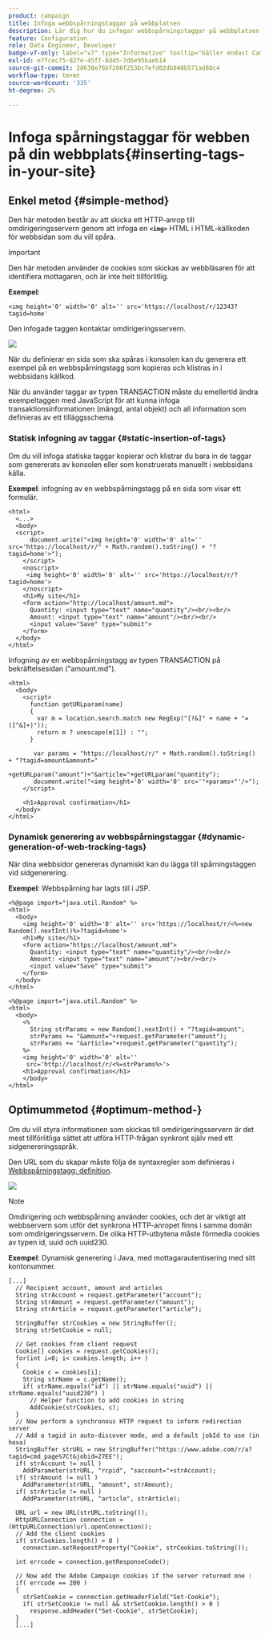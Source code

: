 ```yaml
---
product: campaign
title: Infoga webbspårningstaggar på webbplatsen
description: Lär dig hur du infogar webbspårningstaggar på webbplatsen
feature: Configuration
role: Data Engineer, Developer
badge-v7-only: label="v7" type="Informative" tooltip="Gäller endast Campaign Classic v7"
exl-id: e7fcec75-82fe-45ff-8d45-7d6e95baeb14
source-git-commit: 28638e76bf286f253bc7efd02db848b571ad88c4
workflow-type: tm+mt
source-wordcount: '335'
ht-degree: 2%

---
```


# Infoga spårningstaggar för webben på din webbplats{#inserting-tags-in-your-site}

## Enkel metod {#simple-method}

Den här metoden består av att skicka ett HTTP-anrop till omdirigeringsservern genom att infoga en **`<img>`** HTML i HTML-källkoden för webbsidan som du vill spåra.

>[!IMPORTANT]
>
>Den här metoden använder de cookies som skickas av webbläsaren för att identifiera mottagaren, och är inte helt tillförlitlig.

**Exempel**:

```
<img height='0' width='0' alt='' src='https://localhost/r/12343?tagid=home'
```

Den infogade taggen kontaktar omdirigeringsservern.

![](assets/d_ncs_integration_webtracking_structure2.png)

När du definierar en sida som ska spåras i konsolen kan du generera ett exempel på en webbspårningstagg som kopieras och klistras in i webbsidans källkod.

När du använder taggar av typen TRANSACTION måste du emellertid ändra exempeltaggen med JavaScript för att kunna infoga transaktionsinformationen (mängd, antal objekt) och all information som definieras av ett tilläggsschema.

### Statisk infogning av taggar {#static-insertion-of-tags}

Om du vill infoga statiska taggar kopierar och klistrar du bara in de taggar som genererats av konsolen eller som konstruerats manuellt i webbsidans källa.

**Exempel**: infogning av en webbspårningstagg på en sida som visar ett formulär.

```
<html>
  <...>
  <body>
  <script>
      document.write("<img height='0' width='0' alt='' src='https://localhost/r/" + Math.random().toString() + "?tagid=home'>");
    </script>
    <noscript>
     <img height='0' width='0' alt='' src='https://localhost/r/?tagid=home'>
    </noscript>
    <h1>My site</h1>
    <form action="http://localhost/amount.md">
      Quantity: <input type="text" name="quantity"/><br/><br/>
      Amount: <input type="text" name="amount"/><br/><br/>
      <input value="Save" type="submit">
    </form>
  </body>
</html>
```

Infogning av en webbspårningstagg av typen TRANSACTION på bekräftelsesidan (&quot;amount.md&quot;).

```
<html>
  <body>
    <script>
      function getURLparam(name) 
      {
        var m = location.search.match new RegExp("[?&]" + name + "=([^&]+)"));
        return m ? unescape(m[1]) : "";
      }
 
       var params = "https://localhost/r/" + Math.random().toString() + "?tagid=amount&amount="
                      +getURLparam("amount")+"&article="+getURLparam("quantity");
       document.write("<img height='0' width='0' src='"+params+"'/>");
    </script>

    <h1>Approval confirmation</h1>
  </body>
</html>
```

### Dynamisk generering av webbspårningstaggar {#dynamic-generation-of-web-tracking-tags}

När dina webbsidor genereras dynamiskt kan du lägga till spårningstaggen vid sidgenerering.

**Exempel**: Webbspårning har lagts till i JSP.

```
<%@page import="java.util.Random" %>
<html>
  <body>
    <img height='0' width='0' alt='' src='https://localhost/r/<%=new Random().nextInt()%>?tagid=home'>
    <h1>My site</h1>
    <form action="https://localhost/amount.md">
      Quantity: <input type="text" name="quantity"/><br/><br/>
      Amount: <input type="text" name="amount"/><br/><br/>
      <input value="Save" type="submit">
    </form>
  </body>
</html>
```

```
<%@page import="java.util.Random" %>
<html>
  <body>
    <%  
      String strParams = new Random().nextInt() + "?tagid=amount";
      strParams += "&amount="+request.getParameter("amount");
      strParams += "&article="+request.getParameter("quantity");
    %>
    <img height='0' width='0' alt=''
     src='http://localhost/r/<%=strParams%>'>
    <h1>Approval confirmation</h1>
    </body>
</html>
```

## Optimummetod {#optimum-method-}

Om du vill styra informationen som skickas till omdirigeringsservern är det mest tillförlitliga sättet att utföra HTTP-frågan synkront själv med ett sidgenereringsspråk.

Den URL som du skapar måste följa de syntaxregler som definieras i [Webbspårningstagg: definition](../../configuration/using/web-tracking-tag--definition.md).

![](assets/d_ncs_integration_webtracking_structure3.png)

>[!NOTE]
>
>Omdirigering och webbspårning använder cookies, och det är viktigt att webbservern som utför det synkrona HTTP-anropet finns i samma domän som omdirigeringsservern. De olika HTTP-utbytena måste förmedla cookies av typen id, uuid och uuid230.

**Exempel**: Dynamisk generering i Java, med mottagarautentisering med sitt kontonummer.

```
[...]
  // Recipient account, amount and articles
  String strAccount = request.getParameter("account");
  String strAmount = request.getParameter("amount");
  String strArticle = request.getParameter("article");

  StringBuffer strCookies = new StringBuffer();
  String strSetCookie = null;

  // Get cookies from client request
  Cookie[] cookies = request.getCookies();
  for(int i=0; i< cookies.length; i++ )
  {
    Cookie c = cookies[i];
    String strName = c.getName();
    if( strName.equals("id") || strName.equals("uuid") || strName.equals("uuid230") )
      // Helper function to add cookies in string
      AddCookie(strCookies, c);
  }
  // Now perform a synchronous HTTP request to inform redirection server
  // Add a tagid in auto-discover mode, and a default jobId to use (in hexa)
  StringBuffer strURL = new StringBuffer("https://www.adobe.com/r/a?tagid=cmd_page%7Ct&jobid=27EE");
  if( strAccount != null )
    AddParameter(strURL, "rcpid", "saccount="+strAccount);
  if( strAmount != null )
    AddParameter(strURL, "amount", strAmount);
  if( strArticle != null )
    AddParameter(strURL, "article", strArticle);
  
  URL url = new URL(strURL.toString());
  HttpURLConnection connection = (HttpURLConnection)url.openConnection();
  // Add the client cookies
  if( strCookies.length() > 0 )
    connection.setRequestProperty("Cookie", strCookies.toString());

  int errcode = connection.getResponseCode();

  // Now add the Adobe Campaign cookies if the server returned one :
  if( errcode == 200 )
  {
    strSetCookie = connection.getHeaderField("Set-Cookie");
    if( strSetCookie != null && strSetCookie.length() > 0 )
      response.addHeader("Set-Cookie", strSetCookie);
  }
  [...]
```
